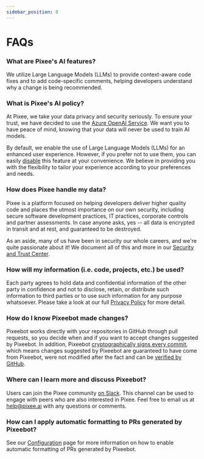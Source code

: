 ```yaml
---
sidebar_position: 8
---
```


# FAQs

### What are Pixee's AI features?

We utilize Large Language Models (LLMs) to provide context-aware code fixes and to add code-specific comments, helping developers understand why a change is being recommended.

### What is Pixee's AI policy?

At Pixee, we take your data privacy and security seriously. To ensure your trust, we have decided to use the [Azure OpenAI Service](https://learn.microsoft.com/en-us/legal/cognitive-services/openai/data-privacy). We want you to have peace of mind, knowing that your data will never be used to train AI models.

By default, we enable the use of Large Language Models (LLMs) for an enhanced user experience. However, if you prefer not to use them, you can easily [disable](configuring.md) this feature at your convenience. We believe in providing you with the flexibility to tailor your experience according to your preferences and needs.

### How does Pixee handle my data?

Pixee is a platform focused on helping developers deliver higher quality code and places the utmost importance on our own security, including secure software development practices, IT practices, corporate controls and partner assessments. In case anyone asks, yes -- all data is encrypted in transit and at rest, and guaranteed to be destroyed.

As an aside, many of us have been in security our whole careers, and we're quite passionate about it! We document all of this and more in our [Security and Trust Center](https://trust.pixee.ai/).

### How will my information (i.e. code, projects, etc.) be used?

Each party agrees to hold data and confidential information of the other party in confidence and not to disclose, retain, or distribute such information to third parties or to use such information for any purpose whatsoever. Please take a look at our full [Privacy Policy](https://www.pixee.ai/privacy) for more detail.

### How do I know Pixeebot made changes?

Pixeebot works directly with your repositories in GitHub through pull requests, so you decide when and if you want to accept changes suggested by Pixeebot.  In addition, Pixeebot [cryptographically signs every commit](https://git-scm.com/book/en/v2/Git-Tools-Signing-Your-Work), which means changes suggested by Pixeebot are guaranteed to have come from Pixeebot, were not modified after the fact and can be [verified by GitHub](https://docs.github.com/en/authentication/managing-commit-signature-verification/about-commit-signature-verification).

### Where can I learn more and discuss Pixeebot?

Users can join the Pixee community [on Slack](https://join.slack.com/t/openpixee/shared_invite/zt-1pnk7jqdd-kfwilrfG7Ov4M8rorfOnUA). This channel can be used to engage with peers who are also interested in Pixee. Feel free to email us at help@pixee.ai with any questions or comments.

### How can I apply automatic formatting to PRs generated by Pixeebot?

See our [Configuration](configuring.md#configuring-automatic-formatting) page for more information on how to enable automatic formatting of PRs generated by Pixeebot.
